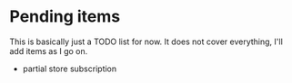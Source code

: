 # Pending items

This is basically just a TODO list for now. It does not cover everything,
I'll add items as I go on.

- partial store subscription